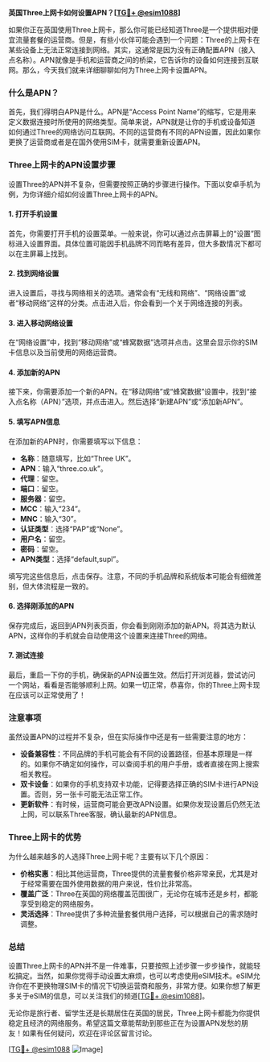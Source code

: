 **英国Three上网卡如何设置APN？[[TG💪+ @esim1088](https://t.me/s/esim1088)]**

如果你正在英国使用Three上网卡，那么你可能已经知道Three是一个提供相对便宜流量套餐的运营商。但是，有些小伙伴可能会遇到一个问题：Three的上网卡在某些设备上无法正常连接到网络。其实，这通常是因为没有正确配置APN（接入点名称）。APN就像是手机和运营商之间的桥梁，它告诉你的设备如何连接到互联网。那么，今天我们就来详细聊聊如何为Three上网卡设置APN。

### 什么是APN？

首先，我们得明白APN是什么。APN是“Access Point Name”的缩写，它是用来定义数据连接时所使用的网络类型。简单来说，APN就是让你的手机或设备知道如何通过Three的网络访问互联网。不同的运营商有不同的APN设置，因此如果你更换了运营商或者是在国外使用SIM卡，就需要重新设置APN。

### Three上网卡的APN设置步骤

设置Three的APN并不复杂，但需要按照正确的步骤进行操作。下面以安卓手机为例，为你详细介绍如何设置Three上网卡的APN。

#### 1. 打开手机设置

首先，你需要打开手机的设置菜单。一般来说，你可以通过点击屏幕上的“设置”图标进入设置界面。具体位置可能因手机品牌不同而略有差异，但大多数情况下都可以在主屏幕上找到。

#### 2. 找到网络设置

进入设置后，寻找与网络相关的选项。通常会有“无线和网络”、“网络设置”或者“移动网络”这样的分类。点击进入后，你会看到一个关于网络连接的列表。

#### 3. 进入移动网络设置

在“网络设置”中，找到“移动网络”或“蜂窝数据”选项并点击。这里会显示你的SIM卡信息以及当前使用的网络运营商。

#### 4. 添加新的APN

接下来，你需要添加一个新的APN。在“移动网络”或“蜂窝数据”设置中，找到“接入点名称（APN）”选项，并点击进入。然后选择“新建APN”或“添加新APN”。

#### 5. 填写APN信息

在添加新的APN时，你需要填写以下信息：

- **名称**：随意填写，比如“Three UK”。
- **APN**：输入“three.co.uk”。
- **代理**：留空。
- **端口**：留空。
- **服务器**：留空。
- **MCC**：输入“234”。
- **MNC**：输入“30”。
- **认证类型**：选择“PAP”或“None”。
- **用户名**：留空。
- **密码**：留空。
- **APN类型**：选择“default,supl”。

填写完这些信息后，点击保存。注意，不同的手机品牌和系统版本可能会有细微差别，但大体流程是一致的。

#### 6. 选择刚添加的APN

保存完成后，返回到APN列表页面，你会看到刚刚添加的新APN。将其选为默认APN，这样你的手机就会自动使用这个设置来连接Three的网络。

#### 7. 测试连接

最后，重启一下你的手机，确保新的APN设置生效。然后打开浏览器，尝试访问一个网站，看看是否能够顺利上网。如果一切正常，恭喜你，你的Three上网卡现在应该可以正常使用了！

### 注意事项

虽然设置APN的过程并不复杂，但在实际操作中还是有一些需要注意的地方：

- **设备兼容性**：不同品牌的手机可能会有不同的设置路径，但基本原理是一样的。如果你不确定如何操作，可以查阅手机的用户手册，或者直接在网上搜索相关教程。
- **双卡设备**：如果你的手机支持双卡功能，记得要选择正确的SIM卡进行APN设置。否则，另一张卡可能无法正常工作。
- **更新软件**：有时候，运营商可能会更改APN设置。如果你发现设置后仍然无法上网，可以联系Three客服，确认最新的APN信息。

### Three上网卡的优势

为什么越来越多的人选择Three上网卡呢？主要有以下几个原因：

- **价格实惠**：相比其他运营商，Three提供的流量套餐价格非常亲民，尤其是对于经常需要在国外使用数据的用户来说，性价比非常高。
- **覆盖广泛**：Three在英国的网络覆盖范围很广，无论你在城市还是乡村，都能享受到稳定的网络服务。
- **灵活选择**：Three提供了多种流量套餐供用户选择，可以根据自己的需求随时调整。

### 总结

设置Three上网卡的APN并不是一件难事，只要按照上述步骤一步步操作，就能轻松搞定。当然，如果你觉得手动设置太麻烦，也可以考虑使用eSIM技术。eSIM允许你在不更换物理SIM卡的情况下切换运营商和服务，非常方便。如果你想了解更多关于eSIM的信息，可以关注我们的频道[[TG💪+ @esim1088](https://t.me/s/esim1088)]。

无论你是旅行者、留学生还是长期居住在英国的居民，Three上网卡都能为你提供稳定且经济的网络服务。希望这篇文章能帮助到那些正在为设置APN发愁的朋友！如果有任何疑问，欢迎在评论区留言讨论。

[[TG💪+ @esim1088](https://t.me/s/esim1088) ![Image](https://i.postimg.cc/4NQfJmqS/Snipaste-2025-05-13-00-14-12.png)]